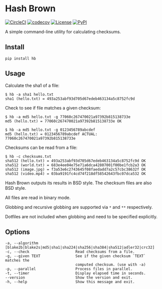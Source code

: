 # Hash Brown

[![CircleCI](https://circleci.com/gh/chingc/Hash-Brown.svg?style=shield)](https://circleci.com/gh/chingc/workflows/Hash-Brown) [![codecov](https://codecov.io/gh/chingc/Hash-Brown/branch/master/graph/badge.svg)](https://codecov.io/gh/chingc/Hash-Brown) [![License](https://img.shields.io/badge/license-MIT-blue.svg)](./LICENSE) [![PyPI](https://img.shields.io/pypi/v/hb.svg)](https://pypi.org/project/hb/)

A simple command-line utility for calculating checksums.

## Install

```
pip install hb
```

## Usage

Calculate the sha1 of a file:

```
$ hb -a sha1 hello.txt
sha1 (hello.txt) = 493a253abf93d705d67edeb463134a5c8752fc9d
```

Check to see if file matches a given checksum:

```
$ hb -a md5 hello.txt -g 77060c267470021a97392b815138733e
md5 (hello.txt) = 77060c267470021a97392b815138733e OK

$ hb -a md5 hello.txt -g 0123456789abcdef
md5 (hello.txt) = 0123456789abcdef ACTUAL: 77060c267470021a97392b815138733e
```

Checksums can be read from a file:

```
$ hb -c checksums.txt
sha512 (hello.txt) = 493a253abf93d705d67edeb463134a5c8752fc9d OK
sha512 (world.txt) = 683e4ee04e75e71a6dca42807001f00be1fcb2a3 OK
sha512 (image.jpg) = f3a53e6c2743645f08faedadd7a2c57cbc38632f OK
sha512 (video.mp4) = 03ba9191fc4cd74f218df58542643fbc07dca532 OK
```

Hash Brown outputs its results in BSD style.  The checksum files are also BSD style.

All files are read in binary mode.

Globbing and recursive globbing are supported via `*` and `**` respectively.

Dotfiles are not included when globbing and need to be specified explicitly.

## Options

```
-a, --algorithm [blake2b|blake2s|md5|sha1|sha224|sha256|sha384|sha512|adler32|crc32]
-c, --check                     Read checksums from a file.
-g, --given TEXT                See if the given checksum `TEXT` matches the
                                computed checksum. (use with -a)
-p, --parallel                  Process files in parallel.
-t, --timer                     Display elapsed time in seconds.
--version                       Show the version and exit.
-h, --help                      Show this message and exit.
```
